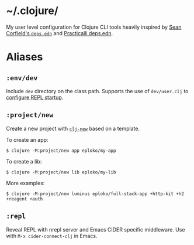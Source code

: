 # ~/.clojure/

My user level configuration for Clojure CLI tools heavily inspired by [Sean Corfield's `deps.edn`](https://github.com/seancorfield/dot-clojure) and [Practicalli deps.edn](https://github.com/practicalli/clojure-deps-edn).

# Aliases

## `:env/dev`

Include `dev` directory on the class path. Supports the use of `dev/user.clj` to [configure REPL startup](http://practicalli.github.io/clojure/clojure-tools/configure-repl-startup.html).

## `:project/new`

Create a new project with [`clj-new`](https://github.com/seancorfield/clj-new) based on a template.

To create an app:

    $ clojure -M:project/new app eploko/my-app
    
To create a lib:

    $ clojure -M:project/new lib eploko/my-lib
    
More examples:

    $ clojure -M:project/new luminus eploko/full-stack-app +http-kit +h2 +reagent +auth
    
## `:repl`

Reveal REPL with nrepl server and Emacs CIDER specific middleware. Use with `M-x cider-connect-clj` in Emacs.
